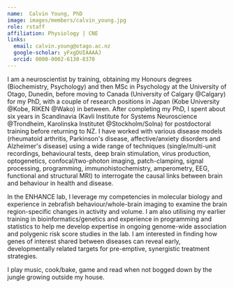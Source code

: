```yaml
---
name:  Calvin Young, PhD
image: images/members/calvin_young.jpg
role: rstaff
affiliation: Physiology | CNE
links:
  email: calvin.young@otago.ac.nz
  google-scholar: yFxgDUIAAAAJ
  orcid: 0000-0002-6130-8370
---
```


I am a neuroscientist by training, obtaining my Honours degrees (Biochemistry, Psychology) and then MSc in Psychology at the University of Otago, Dunedin, before moving to Canada (University of Calgary @Calgary) for my PhD, with a couple of research positions in Japan (Kobe University @Kobe, RIKEN @Wako) in between. After completing my PhD, I spent about six years in Scandinavia (Kavli Institute for Systems Neuroscience @Trondheim, Karolinska Institutet @Stockholm/Solna) for postdoctoral training before returning to NZ. I have worked with various disease models (rheumatoid arthritis, Parkinson's disease, affective/anxiety disorders and Alzheimer's disease) using a wide range of techniques (single/multi-unit recordings, behavioural tests, deep brain stimulation, virus production, optogenetics, confocal/two-photon imaging, patch-clamping, signal processing, programming, immunohistochemistry, amperometry, EEG, functional and structural MRI) to interrogate the causal links between brain and behaviour in health and disease. 

In the ENHANCE lab, I leverage my competencies in molecular biology and experience in zebrafish behaviour/whole-brain imaging to examine the brain region-specific changes in activity and volume. I am also utilising my earlier training in bioinformatics/genetics and experience in programming and statistics to help me develop expertise in ongoing genome-wide association and polygenic risk score studies in the lab. I am interested in finding how genes of interest shared between diseases can reveal early, developmentally related targets for pre-emptive, synergistic treatment strategies. 

I play music, cook/bake, game and read when not bogged down by the jungle growing outside my house.
